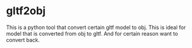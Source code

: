 # gltf2obj
This is a python tool that convert certain gltf model to obj. This is ideal for model that is converted from obj to gltf. And for certain reason want to convert back.
